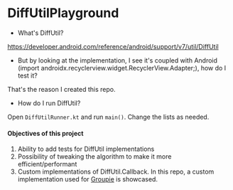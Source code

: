 # DiffUtilPlayground

- What's DiffUtil?

https://developer.android.com/reference/android/support/v7/util/DiffUtil

- But by looking at the implementation, I see it's coupled with 
Android (import androidx.recyclerview.widget.RecyclerView.Adapter;), how do I test it?

That's the reason I created this repo.

- How do I run DiffUtil?

Open `DiffUtilRunner.kt` and run `main()`. Change the lists as needed.

#### Objectives of this project

1. Ability to add tests for DiffUtil implementations
2. Possibility of tweaking the algorithm to make it more efficient/performant
3. Custom implementations of DiffUtil.Callback. In this repo, a custom implementation used
for [Groupie]((https://github.com/lisawray/groupie)) is showcased.



